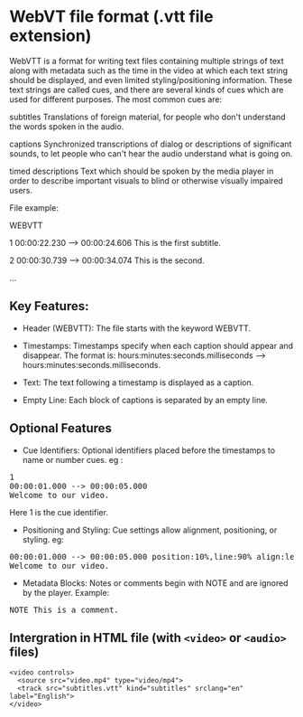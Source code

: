 # WebVT file format (.vtt file extension)
WebVTT is a format for writing text files containing multiple strings of text along with metadata such as the time in the video at which each text string should be displayed, and even limited styling/positioning information. These text strings are called cues, and there are several kinds of cues which are used for different purposes. The most common cues are:

subtitles
Translations of foreign material, for people who don't understand the words spoken in the audio.

captions
Synchronized transcriptions of dialog or descriptions of significant sounds, to let people who can't hear the audio understand what is going on.

timed descriptions
Text which should be spoken by the media player in order to describe important visuals to blind or otherwise visually impaired users.

File example: 

WEBVTT

1
00:00:22.230 --> 00:00:24.606
This is the first subtitle.

2
00:00:30.739 --> 00:00:34.074
This is the second.

…

## Key Features:
- Header (WEBVTT): The file starts with the keyword WEBVTT.

- Timestamps: Timestamps specify when each caption should appear and disappear. The format is:
hours:minutes:seconds.milliseconds --> hours:minutes:seconds.milliseconds.

- Text: The text following a timestamp is displayed as a caption.

- Empty Line: Each block of captions is separated by an empty line.

## Optional Features

- Cue Identifiers:
Optional identifiers placed before the timestamps to name or number cues.
eg :
<pre>
1
00:00:01.000 --> 00:00:05.000
Welcome to our video.
</pre>
Here 1 is the cue identifier.

- Positioning and Styling:
Cue settings allow alignment, positioning, or styling.
eg:
<pre>
00:00:01.000 --> 00:00:05.000 position:10%,line:90% align:left
Welcome to our video.
</pre>

- Metadata Blocks:
Notes or comments begin with NOTE and are ignored by the player.
Example:
<pre>
NOTE This is a comment.
</pre>

## Intergration in HTML file (with `<video>` or `<audio>` files)
```
<video controls>
  <source src="video.mp4" type="video/mp4">
  <track src="subtitles.vtt" kind="subtitles" srclang="en" label="English">
</video>
```
